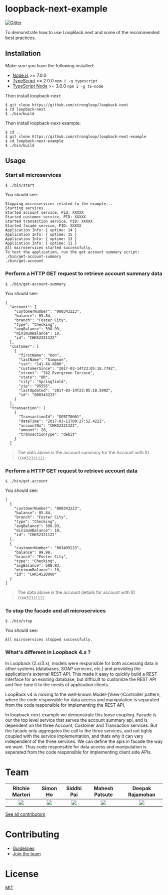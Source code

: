 # loopback-next-example

[![Gitter](https://img.shields.io/gitter/room/nwjs/nw.js.svg)](https://gitter.im/strongloop/loopback)

To demonstrate how to use LoopBack.next and some of the recommended best practices.

## Installation

Make sure you have the following installed: 

- [Node.js](https://nodejs.org) >= 7.0.0
- [TypeScript](https://www.typescriptlang.org/) >= 2.0.0 `npm i -g typescript`
- [TypeScript Node](https://github.com/TypeStrong/ts-node) >= 3.0.0 `npm i -g ts-node`

Then install loopback-next:

```
$ git clone https://github.com/strongloop/loopback-next
$ cd loopback-next
$ ./bin/build
```

Then install loopback-next-example:

```
$ cd ..
$ git clone https://github.com/strongloop/loopback-next-example
$ cd loopback-next-example
$ ./bin/build
```

## Usage

### Start all microservices

```
$ ./bin/start
```

You should see:

```
Stopping microservices related to the example...
Starting services...
Started account service, Pid: XXXXX
Started customer service, PID: XXXXX
Started transaction service, PID: XXXXX
Started facade service, PID: XXXXX
Application Info: { uptime: 14 }
Application Info: { uptime: 15 }
Application Info: { uptime: 13 }
Application Info: { uptime: 11 }
All microservices started successfully.
To test the application, run the get account summary script:
./bin/get-account-summary
./bin/get-account
```

### Perform a HTTP GET request to retrieve account summary data

```
$ ./bin/get-account-summary
```

You should see:

```
{
  "account": {
    "customerNumber": "000343223",
    "balance": 85.84,
    "branch": "Foster City",
    "type": "Checking",
    "avgBalance": 398.93,
    "minimumBalance": 10,
    "id": "CHK52321122"
  },
  "customer": [
    {
      "firstName": "Ron",
      "lastName": "Simpson",
      "ssn": "141-XX-X800",
      "customerSince": "2017-03-14T23:05:18.779Z",
      "street": "742 Evergreen Terrace",
      "state": "OR",
      "city": "Springfield",
      "zip": "95555",
      "lastUpdated": "2017-03-14T23:05:18.599Z",
      "id": "000343223"
    }
  ],
  "transaction": [
    {
      "TransactionId": "DEBIT0001",
      "dateTime": "2017-03-11T00:27:52.422Z",
      "accountNo": "CHK52321122",
      "amount": 20,
      "transactionType": "debit"
    }
  ]
```

> The data above is the account summary for the Account with ID `CCHK52321122`.

### Perform a HTTP GET request to retrieve account data

```
$ ./bin/get-account
```

You should see:

```
[
  {
    "customerNumber": "000343223",
    "balance": 85.84,
    "branch": "Foster City",
    "type": "Checking",
    "avgBalance": 398.93,
    "minimumBalance": 10,
    "id": "CHK52321122"
  },
  {
    "customerNumber": "003499223",
    "balance": 99.99,
    "branch": "Foster City",
    "type": "Checking",
    "avgBalance": 500.93,
    "minimumBalance": 10,
    "id": "CHK54520000"
  }
]
```

> The data above is the account details for account with ID `CCHK52321122`.

### To stop the facade and all microservices

```
$ ./bin/stop
```

You should see:

```
All microservices stopped successfully.
```
### What's different in Loopback 4.x ?

In Loopback (2.x/3.x), models were responsible for both accessing data in other systems (databases, SOAP services, etc.) and providing the application's external REST API. This made it easy to quickly build a REST interface for an existing database, but difficult to customize the REST API and fine-tune it to the needs of application clients.

LoopBack v4 is moving to the well-known Model-(View-)Controller pattern, where the code responsible for data access and manipulation is separated from the code responsible for implementing the REST API.

In loopback-next-example we demonstrate this loose coupling. Facade is our the top level service that serves the account summary api, and is dependent on the three Account, Customer and Transaction services. But the facade only aggregates the call to the three services, and not tighly coupled with the service implementation, and thats why it can vary independent of the three services. We can define the apis in facade the way we want. Thus code responsible for data access and manipulation is seperated from the code responsible for implementing client side APIs.

# Team

Ritchie Martori|Simon Ho|Siddhi Pai|Mahesh Patsute|Deepak Rajamohan
:-:|:-:|:-:|:-:|:-:
<a href="http://github.com/ritch"><img src="https://avatars2.githubusercontent.com/u/462228?v=3&s=60">|<a href="http://github.com/superkhau"><img src="https://avatars1.githubusercontent.com/u/1617364?v=3&s=60"></a>|<a href="http://github.com/siddhipai"><img src="https://avatars0.githubusercontent.com/u/15273582?v=3&u=d53eb3a459e72484c0ffed865c4e41f9ed9b4fdf&s=60"></a>|<a href="http://github.com/mpatsute"><img src="https://avatars3.githubusercontent.com/u/24725376?v=3&s=60">|<a href="http://github.com/deepakrkris"><img src="https://avatars2.githubusercontent.com/u/7688315?v=3&s=60"></a>

[See all contributors](https://github.com/strongloop/loopback-next-example/graphs/contributors)

# Contributing

- [Guidelines](https://github.com/strongloop/loopback-next-example/wiki/Contribution-guidelines)
- [Join the team](https://github.com/strongloop/loopback-next-example/wiki/Join-the-team)

# License

[MIT](https://github.com/strongloop/loopback-next-example/blob/master/LICENSE)
